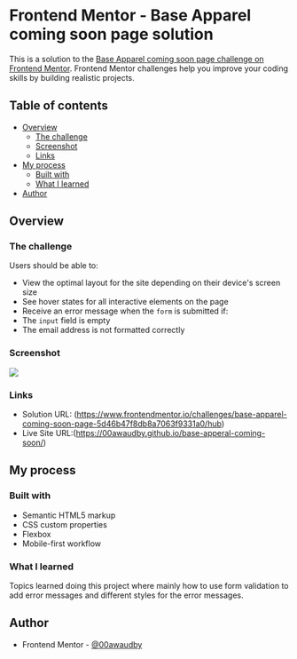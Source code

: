 # Frontend Mentor - Base Apparel coming soon page solution

This is a solution to the [Base Apparel coming soon page challenge on Frontend Mentor](https://www.frontendmentor.io/challenges/base-apparel-coming-soon-page-5d46b47f8db8a7063f9331a0). Frontend Mentor challenges help you improve your coding skills by building realistic projects. 

## Table of contents

- [Overview](#overview)
  - [The challenge](#the-challenge)
  - [Screenshot](#screenshot)
  - [Links](#links)
- [My process](#my-process)
  - [Built with](#built-with)
  - [What I learned](#what-i-learned)
- [Author](#author)




## Overview

### The challenge

Users should be able to:

- View the optimal layout for the site depending on their device's screen size
- See hover states for all interactive elements on the page
- Receive an error message when the `form` is submitted if:
- The `input` field is empty
- The email address is not formatted correctly

### Screenshot

![](./screenshot.jpg)





### Links

- Solution URL: (https://www.frontendmentor.io/challenges/base-apparel-coming-soon-page-5d46b47f8db8a7063f9331a0/hub)
- Live Site URL:(https://00awaudby.github.io/base-apperal-coming-soon/)

## My process

### Built with

- Semantic HTML5 markup
- CSS custom properties
- Flexbox
- Mobile-first workflow



### What I learned

Topics learned doing this project where mainly how to use form validation to add error messages and different styles for the error messages.



## Author

- Frontend Mentor - [@00awaudby](https://www.frontendmentor.io/profile/00awaudby)


